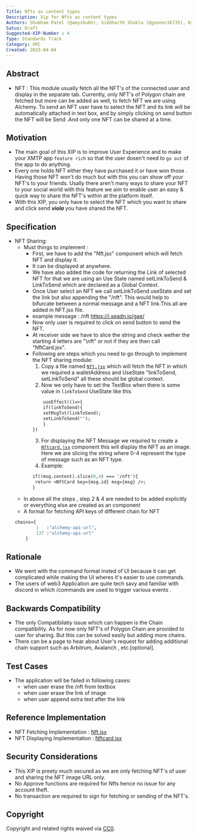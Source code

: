 ```yaml
---
Title: Nfts as content types
Description: Xip for Nfts as content types 
Authors: Shubham Patel (@aeyshubh), Siddharth Shukla (@gunner26735), Krishn Panchal (@phovious14)
Satus: Draft
Suggested-XIP-Number : 4
Type: Standards Track
Category: XRC
Created: 2023-04-04
---
```


## Abstract

- NFT : This module usually fetch all the NFT's of the connected user and display in the separate tab. Currently, only NFT's of Polygon chain are fetched but more can be added as well, to fetch NFT we are using Alchemy. To send an NFT user have to select the NFT and its link will be automatically attached in text box, and by simply clicking on send button the NFT will be Send .And only one NFT can be shared at a time.    


## Motivation

- The main goal of this XIP is to improve User Experience and to make your XMTP app `feature rich` so that the user dosen't need to `go out` of the app to do anything.
- Every one holds NFT either they have purchased it or have won those . Having those NFT won't do much but with this you can show off your NFT's to your friends. Usally there aren't many ways to share your NFT to your social world with this feature we aim to enable user an easy & quick way to share the NFT's within at the platform itself. 
- With this XIP, you only have to select the NFT which you want to share and click send *__viola__* you have shared the NFT.   

## Specification

- NFT Sharing:
    - Must things to implement :
        - First, we have to add the "Nft.jsx" component  which will fetch NFT and display it. 
        - It can be displayed at anywhere.
        - We have also added the code for returning the Link of selected NFT for that we are using an Use State named setLinkToSend & LinkToSend which are declared as a Global Context. 
        - Once User select an NFT we call setLinkToSend useState and set the link but also appending the "/nft". This would help to bifurcate between a normal message and a NFT link.This all are added in NFT.jsx file.
        - example message : /nft https://i.seadn.io/gae/
        - Now only user is required to click on send button to send the NFT.
        - At receiver side we have to slice the string and check wether the starting 4 letters are "\nft" or not if they are then call "NftCard.jsx".
        - Following are steps which you need to go through to implement the NFT sharing module:
            1. Copy a file named [`Nft.jsx`](https://github.com/gunner26735/XIP-NFT_Sharing-ref/blob/main/Nft.jsx "NFT") which will fetch the NFT in which we required a walletAddress and UseState "linkToSend, setLinkToSend" all these should be global context.
            2. Now we only have to set the TextBox when there is some value in `linkToSend` UseState like this 
            ``` protobuf 
                useEffect(()=>{
                if(linkToSend){
                setMsgTxt(linkToSend);
                setLinkToSend("");
                }
            })
            ```
            3. For displaying the NFT Message we required to create a [`Nftcard.jsx`](https://github.com/gunner26735/XIP-NFT_Sharing-ref/blob/main/NftCard.jsx "NFTCard") component this will display the NFT as an image. Here we are slicing the string where 0-4 represent the type of message such as an NFT type. 
            4. Example: 
             ``` protobuf 
            if((msg.content).slice(0,4) === '/nft'){
              return <NftCard key={msg.id} msg={msg} />;
            }
            ```
    - In above all the steps , step 2 & 4 are needed to be added explicitly or everything else are created as an component
    - A format for fetching API keys of different chain for NFT 
    ``` protobuf
    chains={
            1   :"alchemy-api-url",
            137 :"alchemy-api-url"
        }
     ```
    
    
## Rationale

- We went with the command format insted of UI because it can get complicated while making the UI wheres it's easier to use commands.
- The users of web3 Application are quite tech savy and familiar with discord in which /commands are used to trigger various events .

## Backwards Compatibility

- The only Compatibilatiy issue which can happen is the Chain compatibility. As for now only NFT's of Polygon Chain are provided to user for sharing. But this can be solved easily but adding more chains.
- There can be a page to hear about User's request for adding additional chain support such as Arbitrum, Avalanch , etc.[optional].

## Test Cases

- The application will be failed in following cases:
    - when user erase the /nft from textbox 
    - when user erase the link of image 
    - when user append extra text after the link

## Reference Implementation

- NFT Fetching Implementation   : [Nft.jsx](https://github.com/gunner26735/XIP-NFT_Sharing-ref/blob/main/Nft.jsx "NFT")
- NFT Displaying Implementation : [Nftcard.jsx](https://github.com/gunner26735/XIP-NFT_Sharing-ref/blob/main/NftCard.jsx "NFTCard")

## Security Considerations

- This XIP is preety much secured as we are only fetching NFT's of user and sharing the NFT image URL only.
- No Approve functions are required for Nfts hence no issue for any account theft.
- No transaction are required to sign for fetching or sending of the NFT's.

## Copyright

Copyright and related rights waived via [CC0](https://creativecommons.org/publicdomain/zero/1.0/).
